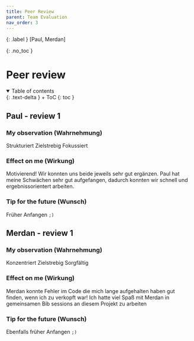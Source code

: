 ```yaml
---
title: Peer Review
parent: Team Evaluation
nav_order: 3
---
```


{: .label }
[Paul, Merdan]

{: .no_toc }
# Peer review

<details open markdown="block">
{: .text-delta }
<summary>Table of contents</summary>
+ ToC
{: toc }
</details>

## Paul - review 1

### My observation (Wahrnehmung)

Strukturiert
Zielstrebig
Fokussiert

### Effect on me (Wirkung)

Motivierend!
Wir konnten uns beide jeweils sehr gut ergänzen. Paul hat meine Schwächen sehr gut aufgefangen, dadurch konnten wir schnell und ergebnissorientert arbeiten.

### Tip for the future (Wunsch)

Früher Anfangen `;)`


## Merdan - review 1

### My observation (Wahrnehmung)

Konzentriert
Zielstrebig
Sorgfältig

### Effect on me (Wirkung)

Merdan konnte Fehler im Code die mich lange aufgehalten haben gut finden, wenn ich zu verkopft war! Ich hatte viel Spaß mit Merdan in gemeinsamen Bib sessions an diesem Projekt zu arbeiten

### Tip for the future (Wunsch)

Ebenfalls früher Anfangen `;)`